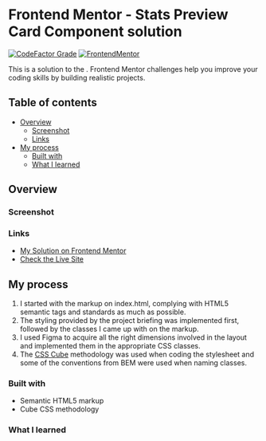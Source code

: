# Frontend Mentor - Stats Preview Card Component solution

[![CodeFactor Grade](https://img.shields.io/codefactor/grade/github/EONRaider/Project-Name?label=CodeFactor&logo=codefactor&style=flat-square)](https://www.codefactor.io/repository/github/eonraider/project-name)
[![FrontendMentor](https://img.shields.io/badge/FrontendMentor-EONRaider-blue?style=flat-square)](https://www.frontendmentor.io/profile/EONRaider)

This is a solution to the [](https://www.frontendmentor.io/challenges/project-name). Frontend Mentor challenges help you
improve your coding skills by building realistic projects.

## Table of contents

- [Overview](#overview)
    - [Screenshot](#screenshot)
    - [Links](#links)
- [My process](#my-process)
    - [Built with](#built-with)
    - [What I learned](#what-i-learned)

## Overview

### Screenshot

### Links

- [My Solution on Frontend Mentor](https://www.frontendmentor.io/solutions/project-name)
- [Check the Live Site](https://project-name.netlify.app/)

## My process

1. I started with the markup on index.html, complying with HTML5 semantic tags and standards as much as possible.
2. The styling provided by the project briefing was implemented first, followed by the classes I came up with on the
   markup.
3. I used Figma to acquire all the right dimensions involved in the layout and implemented them in the appropriate CSS
   classes.
4. The [CSS Cube](https://cube.fyi/) methodology was used when coding the stylesheet and some of the conventions from
   BEM were used when naming classes.

### Built with

- Semantic HTML5 markup
- Cube CSS methodology

### What I learned
